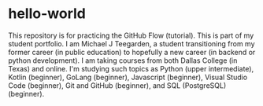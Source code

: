 # hello-world
This repository is for practicing the GitHub Flow (tutorial).  This is part of my student portfolio.  I am Michael J Teegarden, a student transitioning from my former career (in public education) to hopefully a new career (in backend or python development).  I am taking courses from both Dallas College (in Texas) and online.  I'm studying such topics as Python (upper intermediate), Kotlin (beginner), GoLang (beginner), Javascript (beginner), Visual Studio Code (beginner), Git and GitHub (beginner), and SQL (PostgreSQL) (beginner).
